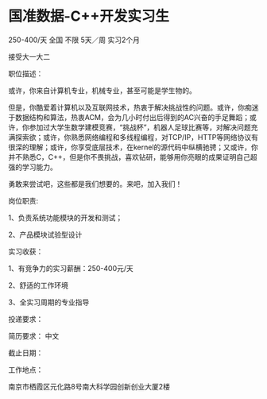 # 国准数据-C++开发实习生

250-400/天 全国 不限 5天／周 实习2个月

接受大一大二

职位描述：

或许，你来自计算机专业，机械专业，甚至可能是学生物的。

但是，你酷爱着计算机以及互联网技术，热衷于解决挑战性的问题。或许，你痴迷于数据结构和算法，热衷ACM，会为几小时付出后得到的AC兴奋的手足舞蹈；或许，你参加过大学生数学建模竞赛，“挑战杯”，机器人足球比赛等，对解决问题充满探索欲；或许，你熟悉网络编程和多线程编程，对TCP/IP，HTTP等网络协议有很深的理解；或许，你享受底层技术，在kernel的源代码中纵横驰骋；又或许，你并不熟悉C，C++，但是你不畏挑战，喜欢钻研，能够用你亮眼的成果证明自己超强的学习能力。

勇敢来尝试吧，这些都是我们想要的。来吧，加入我们！

岗位职责:

1、负责系统功能模块的开发和测试；

2、产品模块试验型设计

实习收获：

1、有竞争力的实习薪酬：250-400元/天

2、舒适的工作环境

3、全实习周期的专业指导

投递要求：

简历要求： 中文

截止日期：

工作地点：

南京市栖霞区元化路8号南大科学园创新创业大厦2楼